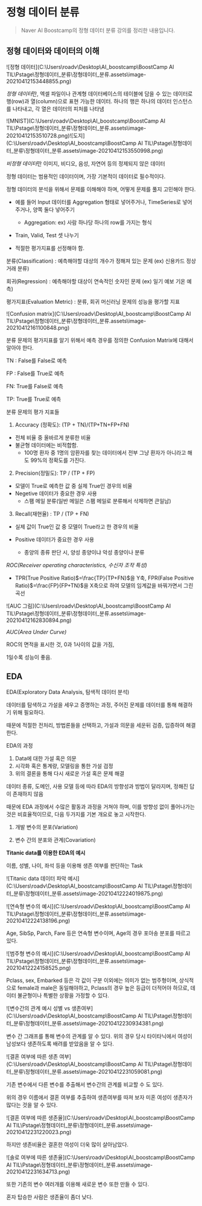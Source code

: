# 정형 데이터 분류

> Naver AI Boostcamp의 정형 데이터 분류 강의를 정리한 내용입니다.

## 정형 데이터와 데이터의 이해

![정형 데이터](C:\Users\roadv\Desktop\AI_boostcamp\BoostCamp AI TIL\Pstage\정형데이터_분류\정형데이터_분류.assets\image-20210412153448855.png)

*정형 데이터*란, 엑셀 파일이나 관계형 데이터베이스의 테이블에 담을 수 있는 데이터로 행(row)과 열(column)으로 표현 가능한 데이터. 하나의 행은 하나의 데이터 인스턴스를 나타내고, 각 열은 데이터의 피처를 나타냄

![MNIST](C:\Users\roadv\Desktop\AI_boostcamp\BoostCamp AI TIL\Pstage\정형데이터_분류\정형데이터_분류.assets\image-20210412153510728.png)![도지](C:\Users\roadv\Desktop\AI_boostcamp\BoostCamp AI TIL\Pstage\정형데이터_분류\정형데이터_분류.assets\image-20210412153550998.png)

*비정형 데이터*란 이미지, 비디오, 음성, 자연어 등의 정제되지 않은 데이터



정형 데이터는 범용적인 데이터이며, 가장 기본적이 데이터로 필수적이다.

정형 데이터의 분석을 위해서 문제를 이해해야 하며, 어떻게 문제를 풀지 고민해야 한다.

- 예를 들어 Input 데이터를 Aggregation 형태로 넣어주거나, TimeSeries로 넣어주거나, 양쪽 둘다 넣어주기
  - Aggregation: ex) 사람 하나당 하나의 row를 가지는 형식

- Train, Valid, Test 셋 나누기

- 적절한 평가지표를 선정해야 함.

분류(Classification) : 예측해야할 대상의 개수가 정해져 있는 문제 (ex) 신용카드 정상 거래 분류)

회귀(Regression) : 예측해야할 대상이 연속적인 숫자인 문제 (ex) 일기 예보 기온 예측)

평가지표(Evaluation Metric) : 분류, 회귀 머신러닝 문제의 성능을 평가할 지표

![Confusion matrix](C:\Users\roadv\Desktop\AI_boostcamp\BoostCamp AI TIL\Pstage\정형데이터_분류\정형데이터_분류.assets\image-20210412161100848.png)

분류 문제의 평가지표를 알기 위해서 예측 경우를 정의한 Confusion Matrix에 대해서 알아야 한다.

TN : False를 False로 예측

FP : False를 True로 예측

FN: True를 False로 예측

TP: True를 True로 예측

분류 문제의 평가 지표들

1. Accuracy (정확도): (TP + TN)/(TP+TN+FP+FN)

- 전체 비율 중 올바르게 분류한 비율
- 불균형 데이터에는 비적합함.
  - 100명 환자 중 1명의 암환자를 찾는 데이터에서 전부 그냥 환자가 아니라고 해도 99%의 정확도를 가진다.

2. Precision(정밀도): TP / (TP + FP)

- 모델이 True로 예측한 값 중 실제 True인 경우의 비율
- Negetive 데이터가 중요한 경우 사용 
  - 스팸 메일 분류(일반 메일은 스팸 메일로 분류해서 삭제하면 큰일남)

3. Recall(재현율) : TP / (TP + FN)

- 실제 값이 True인 값 중 모델이 True라고 한 경우의 비율

- Positive 데이터가 중요한 경우 사용

  - 종양의 종류 판단 시, 양성 종양이냐 악성 종양이나 분류

  

*ROC(Receiver operating characteristics, 수신자 조작 특성)*

- TPR(True Positive Ratio)$=\frac{TP}{TP+FN}$을 Y축, FPR(False Positive Ratio)$=\frac{FP}{FP+TN}$을 X축으로 하여 모델의 임계값을 바꿔가면서 그린 곡선

![AUC 그림](C:\Users\roadv\Desktop\AI_boostcamp\BoostCamp AI TIL\Pstage\정형데이터_분류\정형데이터_분류.assets\image-20210412162830894.png)

*AUC(Area Under Curve)*

ROC의 면적을 표시한 것, 0과 1사이의 값을 가짐, 

1일수록 성능이 좋음.

## EDA

EDA(Exploratory Data Analysis, 탐색적 데이터 분석)

데이터를 탐색하고 가설을 세우고 증명하는 과정, 주어진 문제를 데이터를 통해 해결하기 위해 필요하다.

때문에 적절한 전처리, 방법론들을 선택하고, 가설과 의문을 세운뒤 검증, 입증하여 해결한다.

EDA의 과정

1. Data에 대한 가설 혹은 의문
2. 시각화 혹은 통계량, 모델링을 통한 가설 검정
3. 위의 결론을 통해 다시 새로운 가설 혹은 문제 해결

데이터 종류, 도메인, 사용 모델 등에 따라 EDA의 방향성과 방법이 달라지며, 정해진 답이 존재하지 않음

때문에 EDA 과정에서 수많은 활동과 과정을 거쳐야 하며, 이를 방향성 없이 풀어나가는 것은 비효율적이므로, 다음 두가지를 기본 개요로 놓고 시작한다.

1. 개발 변수의 분포(Variation)

2. 변수 간의 분포와 관계(Covariation)

**Titanic data를 이용한 EDA의 예시**

이름, 성별, 나이, 좌석 등을 이용해 생존 여부를 판단하는 Task

![Titanic data 데이터 파악 예시](C:\Users\roadv\Desktop\AI_boostcamp\BoostCamp AI TIL\Pstage\정형데이터_분류\정형데이터_분류.assets\image-20210412224019875.png)

![연속형 변수의 예시](C:\Users\roadv\Desktop\AI_boostcamp\BoostCamp AI TIL\Pstage\정형데이터_분류\정형데이터_분류.assets\image-20210412224138196.png)

Age, SibSp, Parch, Fare 등은 연속형 변수이며, Age의 경우 포아송 분포를 따르고 있다.

![범주형 변수의 예시](C:\Users\roadv\Desktop\AI_boostcamp\BoostCamp AI TIL\Pstage\정형데이터_분류\정형데이터_분류.assets\image-20210412224158525.png)

Pclass, sex, Embarked 등은 각 값이 구분 이외에는 의미가 없는 범주형이며,  상식적으로 female과 male은 동일해야하고, Pclass의 경우 높은 등급이 더적어야 하므로, 데이터 불균형이나 특별한 상황을 가정할 수 있다.

![변수간의 관계 예시 성별 vs 생존여부](C:\Users\roadv\Desktop\AI_boostcamp\BoostCamp AI TIL\Pstage\정형데이터_분류\정형데이터_분류.assets\image-20210412230934381.png)

변수 간 그래프를 통해 변수의 관계를 알 수 있다. 위의 경우 당시 타이타닉에서 여성이 남성보다 생존하도록 배려를 받았음을 알 수 있다.

![결혼 여부에 따른 생존 여부](C:\Users\roadv\Desktop\AI_boostcamp\BoostCamp AI TIL\Pstage\정형데이터_분류\정형데이터_분류.assets\image-20210412231059081.png)

기존 변수에서 다른 변수를 추출해서 변수간의 관계를 비교할 수 도 있다.

위의 경우 이름에서 결혼 여부를 추출하여 생존여부를 따져 보자 미혼 여성이 생존자가 많다는 것을 알 수 있다.

![결혼 여부에 따른 생존율](C:\Users\roadv\Desktop\AI_boostcamp\BoostCamp AI TIL\Pstage\정형데이터_분류\정형데이터_분류.assets\image-20210412231220023.png)

하지만 생존비율은 결혼한 여성이 더욱 많이 살아남았다.

![솔로 여부에 따른 생존율](C:\Users\roadv\Desktop\AI_boostcamp\BoostCamp AI TIL\Pstage\정형데이터_분류\정형데이터_분류.assets\image-20210412231634713.png)

또한 기존의 변수 여러개를 이용해 새로운 변수 또한 만들 수 있다.

혼자 탑승한 사람은 생존율이 좀더 낮다.

